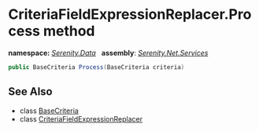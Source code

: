 # CriteriaFieldExpressionReplacer.Process method
**namespace:** *[Serenity.Data](../../README.md#serenity.data-namespace)*   **assembly**: *[Serenity.Net.Services](../../README.md)*

```csharp
public BaseCriteria Process(BaseCriteria criteria)
```

## See Also

* class [BaseCriteria](../Serenity.Net.Data/../BaseCriteria.md)
* class [CriteriaFieldExpressionReplacer](../CriteriaFieldExpressionReplacer.md)